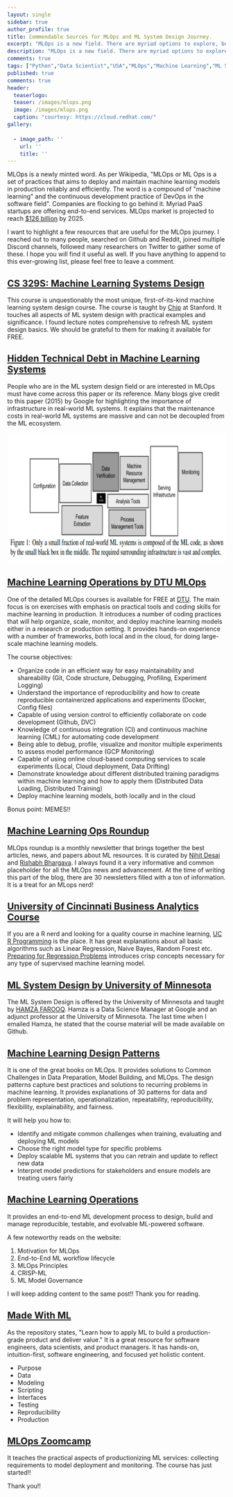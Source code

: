 ```yaml
---
layout: single
sidebar: true
author_profile: true
title: Commendable Sources for MLOps and ML System Design Journey.
excerpt: "MLOps is a new field. There are myriad options to explore, but we don't have enough out to refer."
description: "MLOps is a new field. There are myriad options to explore, but we don't have enough out to refer. I tried to connect with many people over the period to learn and gather the best resources."
comments: true
tags: ["Python","Data Scientist","USA","MLOps","Machine Learning","ML System Design"]
published: true
comments: true
header:
  teaserlogo:
  teaser: /images/mlops.png
  image: /images/mlops.png
  caption: "courtesy: https://cloud.redhat.com/"
gallery:

  - image_path: ''
    url: ''
    title: ''
---
```

MLOps is a newly minted word. As per Wikipedia, "MLOps or ML Ops is a set of practices that aims to deploy and maintain machine learning models in production reliably and efficiently. The word is a compound of "machine learning" and the continuous development practice of DevOps in the software field". Companies are flocking to go behind it. Myriad PaaS startups are offering end-to-end services. MLOps market is projected to reach [$126 billion](https://neu.ro/2021-mlops-platforms-vendor-analysis-report/) by 2025.

I want to highlight a few resources that are useful for the MLOps journey. I reached out to many people, searched on Github and Reddit, joined multiple Discord channels, followed many researchers on Twitter to gather some of these. I hope you will find it useful as well. If you have anything to append to this ever-growing list, please feel free to leave a comment.

## [CS 329S: Machine Learning Systems Design](https://stanford-cs329s.github.io/syllabus.html)

This course is unquestionably the most unique, first-of-its-kind machine learning system design course. The course is taught by [Chip](https://twitter.com/chipro) at Stanford. It touches all aspects of ML system design with practical examples and significance. I found lecture notes comprehensive to refresh ML system design basics. We should be grateful to them for making it available for FREE.

## [Hidden Technical Debt in Machine Learning Systems](https://proceedings.neurips.cc/paper/2015/file/86df7dcfd896fcaf2674f757a2463eba-Paper.pdf)

People who are in the ML system design field or are interested in MLOps must have come across this paper or its reference. Many blogs give credit to this paper (2015) by Google for highlighting the importance of infrastructure in real-world ML systems. It explains that the maintenance costs in real-world ML systems are massive and can not be decoupled from the ML ecosystem.

<p align="center">
  <img width="550" height="300" src="/images/mlops_res1.PNG">
</p>

## [Machine Learning Operations by DTU MLOps](https://skaftenicki.github.io/dtu_mlops/)

One of the detailed MLOps courses is available for FREE at [DTU](https://kurser.dtu.dk/course/02476). The main focus is on exercises with emphasis on practical tools and coding skills for machine learning in production. It introduces a number of coding practices that will help organize, scale, monitor, and deploy machine learning models either in a research or production setting. It provides hands-on experience with a number of frameworks, both local and in the cloud, for doing large-scale machine learning models.

The course objectives:

* Organize code in an efficient way for easy maintainability and shareability (Git, Code structure, Debugging, Profiling, Experiment Logging)
* Understand the importance of reproducibility and how to create reproducible containerized applications and experiments (Docker, Config files)
* Capable of using version control to efficiently collaborate on code development (Github, DVC)
* Knowledge of continuous integration (CI) and continuous machine learning (CML) for automating code development
* Being able to debug, profile, visualize and monitor multiple experiments to assess model performance (GCP Monitoring)
* Capable of using online cloud-based computing services to scale experiments (Local, Cloud deployment, Data Drifting)
* Demonstrate knowledge about different distributed training paradigms within machine learning and how to apply them (Distributed Data Loading, Distributed Training)
* Deploy machine learning models, both locally and in the cloud

Bonus point: MEMES!!

## [Machine Learning Ops Roundup](https://mlopsroundup.substack.com/p/issue-15-ai-for-self-driving-at-tesla?s=r&sort=community)

MLOps roundup is a monthly newsletter that brings together the best articles, news, and papers about ML resources. It is curated by [Nihit Desai](https://twitter.com/nihit_desai) and [Rishabh Bhargava](https://twitter.com/rish_bhargava).  I always found it a very informative and common placeholder for all the MLOps news and advancement. At the time of writing this part of the blog, there are 30 newsletters filled with a ton of information. It is a treat for an MLops nerd!

## [University of Cincinnati Business Analytics Course](http://uc-r.github.io/predictive)

If you are a R nerd and looking for a quality course in machine learning, [UC R Programming](https://twitter.com/LindnerCollege) is the place. It has great explanations about all basic algorithms such as Linear Regression, Naive Bayes, Random Forest etc. [Preparing for Regression Problems](http://uc-r.github.io/regression_preparation) introduces crisp concepts necessary for any type of supervised machine learning model.

## [ML System Design by University of Minnesota](https://mlsystemdesign-6490.github.io/)

The ML System Design is offered by the University of Minnesota and taught by [HAMZA FAROOQ](https://www.linkedin.com/in/hamzafarooq/). Hamza is a Data Science Manager at Google and an adjunct professor at the University of Minnesota. The last time when I emailed Hamza, he stated that the course material will be made available on Github.

## [Machine Learning Design Patterns](https://www.amazon.com/Machine-Learning-Design-Patterns-Preparation/dp/1098115783/ref=pd_lpo_1?pd_rd_i=1098115783&psc=1)

It is one of the great books on MLOps. It provides solutions to Common Challenges in Data Preparation, Model Building, and MLOps. 
The design patterns capture best practices and solutions to recurring problems in machine learning. It provides explanations of 30 patterns for data and problem representation, operationalization, repeatability, reproducibility, flexibility, explainability, and fairness.

It will help you how to:

* Identify and mitigate common challenges when training, evaluating and deploying ML models
* Choose the right model type for specific problems
* Deploy scalable ML systems that you can retrain and update to reflect new data
* Interpret model predictions for stakeholders and ensure models are treating users fairly

## [Machine Learning Operations](https://ml-ops.org/#gettingstarted)

It provides an end-to-end ML development process to design, build and manage reproducible, testable, and evolvable ML-powered software.

A few noteworthy reads on the website:

1. Motivation for MLOps
2. End-to-End ML workflow lifecycle
3. MLOps Principles
4. CRISP-ML
5. ML Model Governance

I will keep adding content to the same post!! Thank you for reading.

## [Made With ML](https://madewithml.com/)

As the repository states, "Learn how to apply ML to build a production-grade product and deliver value." It is a great resource for software engineers, data scientists, and product managers. It has hands-on, intuition-first, software engineering, and focused yet holistic content.

* Purpose
* Data
* Modeling
* Scripting
* Interfaces
* Testing
* Reproducibility
* Production

## [MLOps Zoomcamp](https://github.com/DataTalksClub/mlops-zoomcamp)

It teaches the practical aspects of productionizing ML services: collecting requirements to model deployment and monitoring. The course has just started!!

Thank you!!
